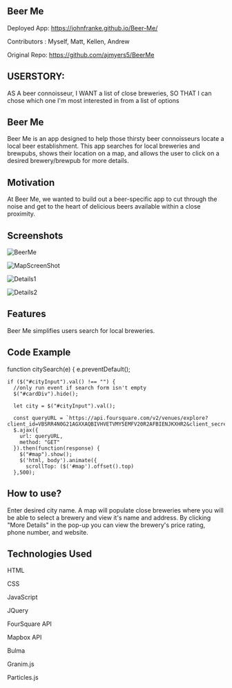 ## Beer Me

Deployed App: https://johnfranke.github.io/Beer-Me/

Contributors : Myself, Matt, Kellen, Andrew

Original Repo: https://github.com/ajmyers5/BeerMe


## USERSTORY:
AS A beer connoisseur, I WANT a list of close breweries, SO THAT I can chose which one I'm most interested in from a list of options

## Beer Me
Beer Me is an app designed to help those thirsty beer connoisseurs locate a local beer establishment.  This app searches for local breweries and brewpubs, shows their location on a map, and allows the user to click on a desired brewery/brewpub for more details.

## Motivation
At Beer Me, we wanted to build out a beer-specific app to cut through the noise and get to the heart of delicious beers available within a close proximity.

## Screenshots
![BeerMe](https://user-images.githubusercontent.com/56936352/73216540-c9930780-411b-11ea-8f59-0eccb069f68f.png)

![MapScreenShot](https://user-images.githubusercontent.com/56936352/73318709-da1cae00-41ff-11ea-91f8-50b4756dcc57.png)

![Details1](https://user-images.githubusercontent.com/56936352/73318898-6cbd4d00-4200-11ea-88c9-1d26eb87043c.png)

![Details2](https://user-images.githubusercontent.com/56936352/73318941-878fc180-4200-11ea-9ccb-87fb7e1d9260.png)


## Features
Beer Me simplifies users search for local breweries.

## Code Example
  function citySearch(e) {
    e.preventDefault();

    if ($("#cityInput").val() !== "") {
      //only run event if search form isn't empty
      $("#cardDiv").hide();

      let city = $("#cityInput").val();

      const queryURL = `https://api.foursquare.com/v2/venues/explore?client_id=VBSRR4N0G21AGXXAQBIVHVETVMY5EMFV20R2AFBIENJKXHR2&client_secret=CI51EWKVLWPWG4YXIT1LR5OOKWDJDM3OLQVJBZRPC0QPCD0V&v=20180323&limit=10&near=${city}&query=brewery`;
      $.ajax({
        url: queryURL,
        method: "GET"
      }).then(function(response) {
        $("#map").show();
        $('html, body').animate({
          scrollTop: ($('#map').offset().top)
      },500);

## How to use?
Enter desired city name.  A map will populate close breweries where you will be able to select a brewery and view it's name and address. By clicking "More Details" in the pop-up you can view the brewery's price rating, phone number, and website.

## Technologies Used

HTML

CSS

JavaScript

JQuery

FourSquare API

Mapbox API

Bulma

Granim.js

Particles.js
